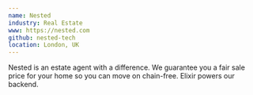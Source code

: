 ```yaml
---
name: Nested
industry: Real Estate
www: https://nested.com
github: nested-tech
location: London, UK
---
```


Nested is an estate agent with a difference. We guarantee you a fair sale price for your home so you can move on chain-free. Elixir powers our backend.
